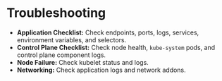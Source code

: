 # Troubleshooting

*   **Application Checklist:** Check endpoints, ports, logs, services, environment variables, and selectors.
*   **Control Plane Checklist:** Check node health, `kube-system` pods, and control plane component logs.
*   **Node Failure:** Check kubelet status and logs.
*   **Networking:** Check application logs and network addons.

